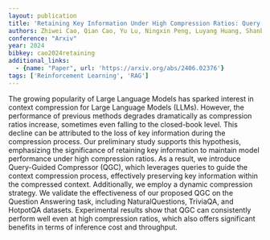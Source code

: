 ```yaml
---
layout: publication
title: 'Retaining Key Information Under High Compression Ratios: Query-guided Compressor For Llms'
authors: Zhiwei Cao, Qian Cao, Yu Lu, Ningxin Peng, Luyang Huang, Shanbo Cheng, Jinsong Su
conference: "Arxiv"
year: 2024
bibkey: cao2024retaining
additional_links:
  - {name: "Paper", url: 'https://arxiv.org/abs/2406.02376'}
tags: ['Reinforcement Learning', 'RAG']
---
```

The growing popularity of Large Language Models has sparked interest in
context compression for Large Language Models (LLMs). However, the performance
of previous methods degrades dramatically as compression ratios increase,
sometimes even falling to the closed-book level. This decline can be attributed
to the loss of key information during the compression process. Our preliminary
study supports this hypothesis, emphasizing the significance of retaining key
information to maintain model performance under high compression ratios. As a
result, we introduce Query-Guided Compressor (QGC), which leverages queries to
guide the context compression process, effectively preserving key information
within the compressed context. Additionally, we employ a dynamic compression
strategy. We validate the effectiveness of our proposed QGC on the Question
Answering task, including NaturalQuestions, TriviaQA, and HotpotQA datasets.
Experimental results show that QGC can consistently perform well even at high
compression ratios, which also offers significant benefits in terms of
inference cost and throughput.
